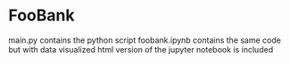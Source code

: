 # FooBank


main.py contains the python script
foobank.ipynb contains the same code but with data visualized
html version of the jupyter notebook is included
